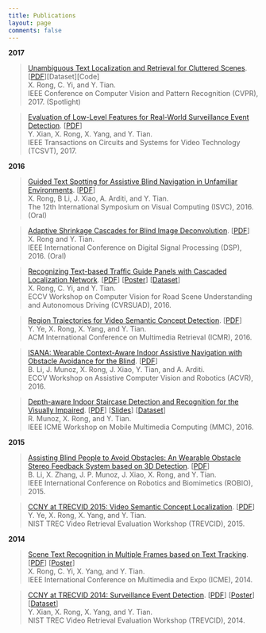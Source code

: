 ```yaml
---
title: Publications
layout: page
comments: false
---
```


**2017**

> [Unambiguous Text Localization and Retrieval for Cluttered Scenes](/publications/pdf/CVPR17.pdf).
[[PDF](/publications/pdf/CVPR17.pdf)][Dataset][Code]  
X. Rong, C. Yi, and Y. Tian.  
IEEE Conference on Computer Vision and Pattern Recognition (CVPR), 2017. (Spotlight)

> [Evaluation of Low-Level Features for Real-World Surveillance Event Detection](/publications/pdf/TCSVT16.pdf).
[[PDF](/publications/pdf/TCSVT16.pdf)]   
Y. Xian, X. Rong, X. Yang, and Y. Tian.  
IEEE Transactions on Circuits and Systems for Video Technology (TCSVT), 2017.


**2016**

> [Guided Text Spotting for Assistive Blind Navigation in Unfamiliar Environments](/publications/pdf/ISVC16.pdf).
[[PDF](/publications/pdf/ISVC16.pdf)]  
X. Rong, B Li, J. Xiao, A. Arditi, and Y. Tian.  
The 12th International Symposium on Visual Computing (ISVC), 2016. (Oral)


> [Adaptive Shrinkage Cascades for Blind Image Deconvolution](/publications/pdf/DSP16.pdf).
[[PDF](/publications/pdf/DSP16.pdf)]  
X. Rong and Y. Tian.  
IEEE International Conference on Digital Signal Processing (DSP), 2016. (Oral)


> [Recognizing Text-based Traffic Guide Panels with Cascaded Localization Network](/publications/pdf/CVRSUAD16.pdf).
[[PDF](/publications/pdf/CVRSUAD16.pdf)]
[[Poster](/publications/pdf/CVRSUAD16_Poster.pdf)]
[[Dataset](http://media-lab.ccny.cuny.edu/wordpress/Code/TGPT.zip)]  
X. Rong, C. Yi, and Y. Tian.  
ECCV Workshop on Computer Vision for Road Scene Understanding and Autonomous Driving (CVRSUAD), 2016.


> [Region Trajectories for Video Semantic Concept Detection](/publications/pdf/ICMR16.pdf).
[[PDF](/publications/pdf/ICMR16.pdf)]  
Y. Ye, X. Rong, X. Yang, and Y. Tian.  
ACM International Conference on Multimedia Retrieval (ICMR), 2016.


> [ISANA: Wearable Context-Aware Indoor Assistive Navigation with Obstacle Avoidance for the Blind](/publications/pdf/ACVR16.pdf).
[[PDF](/publications/pdf/ACVR16.pdf)]  
B. Li, J. Munoz, X. Rong, J. Xiao, Y. Tian, and A. Arditi.  
ECCV Workshop on Assistive Computer Vision and Robotics (ACVR), 2016.


> [Depth-aware Indoor Staircase Detection and Recognition for the Visually Impaired](/publications/pdf/MMC16.pdf).
[[PDF](/publications/pdf/MMC16.pdf)]
[[Slides](/publications/pdf/MMC16_Poster.pdf)]
[[Dataset](http://media-lab.ccny.cuny.edu/wordpress/Code/Staircase.zip)]  
R. Munoz, X. Rong, and Y. Tian.  
IEEE ICME Workshop on Mobile Multimedia Computing (MMC), 2016.


**2015**

> [Assisting Blind People to Avoid Obstacles: An Wearable Obstacle Stereo Feedback System based on 3D Detection](/publications/pdf/ROBIO15.pdf).
[[PDF](/publications/pdf/ROBIO15.pdf)]  
B. Li, X. Zhang, J. P. Munoz, J. Xiao, X. Rong, and Y. Tian.  
IEEE International Conference on Robotics and Biomimetics (ROBIO), 2015.


> [CCNY at TRECVID 2015: Video Semantic Concept Localization](/publications/pdf/TRECVID15_LOC.pdf).
[[PDF](/publications/pdf/TRECVID15_LOC.pdf)]  
Y. Ye, X. Rong, X. Yang, and Y. Tian.  
NIST TREC Video Retrieval Evaluation Workshop (TREVCID), 2015.


**2014**

> [Scene Text Recognition in Multiple Frames based on Text Tracking](/publications/pdf/ICME14.pdf).
[[PDF](/publications/pdf/ICME14.pdf)]
[[Poster](/publications/pdf/ICME14_Poster.pdf)]  
X. Rong, C. Yi, X. Yang, and Y. Tian.  
IEEE International Conference on Multimedia and Expo (ICME), 2014.


> [CCNY at TRECVID 2014: Surveillance Event Detection](/publications/pdf/TRECVID14_SED.pdf).
[[PDF](/publications/pdf/TRECVID14_SED.pdf)]
[[Poster](/publications/pdf/TRECVID14_SED_Poster.pdf)]
[[Dataset](http://media-lab.ccny.cuny.edu/wordpress/Code/CCD-Dataset.zip)]  
Y. Xian, X. Rong, X. Yang, and Y. Tian.  
NIST TREC Video Retrieval Evaluation Workshop (TREVCID), 2014.
